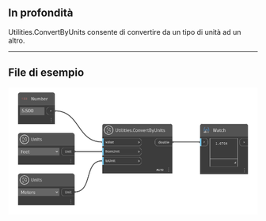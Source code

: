 ## In profondità
Utilities.ConvertByUnits consente di convertire da un tipo di unità ad un altro.
___
## File di esempio

![Utilities.ConvertByUnits](./DynamoUnits.Utilities.ConvertByUnits_img.png)
